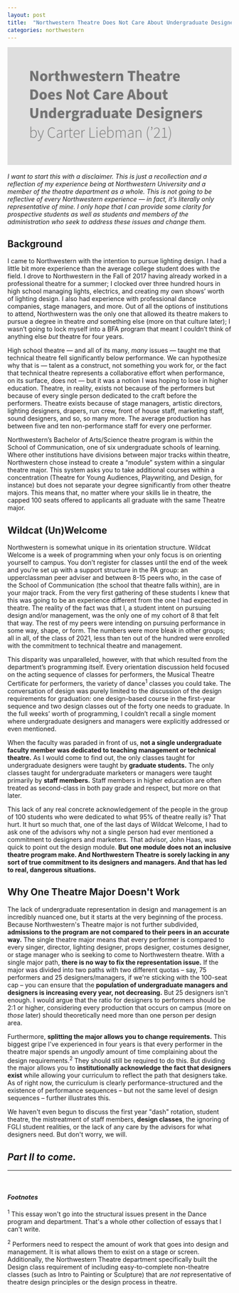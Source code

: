 ```yaml
---
layout: post
title:  "Northwestern Theatre Does Not Care About Undergraduate Designers, Part I"
categories: northwestern
---
```

<img src="images/part1.png">

*I want to start this with a disclaimer. This is just a recollection and a reflection of my experience being at Northwestern University and a member of the theatre department as a whole. This is not going to be reflective of every Northwestern experience — in fact, it’s literally only representative of mine. I only hope that I can provide some clarity for prospective students as well as students and members of the administration who seek to address these issues and change them.* 

## **Background**

I came to Northwestern with the intention to pursue lighting design. I had a little bit more experience than the average college student does with the field. I drove to Northwestern in the Fall of 2017 having already worked in a professional theatre for a summer; I clocked over three hundred hours in high school managing lights, electrics, and creating my own shows’ worth of lighting design. I also had experience with professional dance companies, stage managers, and more. Out of all the options of institutions to attend, Northwestern was the only one that allowed its theatre makers to pursue a degree in theatre *and* something else (more on that culture later); I wasn’t going to lock myself into a BFA program that meant I couldn’t think of anything else *but* theatre for four years. 

High school theatre — and all of its many, *many* issues — taught me that technical theatre fell significantly below performance. We can hypothesize why that is — talent as a construct, not something you work for, or the fact that technical theatre represents a collaborative effort when performance, on its surface, does not — but it was a notion I was hoping to lose in higher education. Theatre, in reality, exists not because of the performers but because of every single person dedicated to the craft before the performers. Theatre exists because of stage managers, artistic directors, lighting designers, drapers, run crew, front of house staff, marketing staff, sound designers, and so, so many more. The average production has between five and ten non-performance staff for every one performer.

Northwestern’s Bachelor of Arts/Science theatre program is within the School of Communication, one of six undergraduate schools of learning. Where other institutions have divisions between major tracks within theatre, Northwestern chose instead to create a “module” system within a singular theatre major. This system asks you to take additional courses within a concentration (Theatre for Young Audiences, Playwriting, and Design, for instance) but does not separate your degree significantly from other theatre majors. This means that, no matter where your skills lie in theatre, the capped 100 seats offered to applicants all graduate with the same Theatre major.

## **Wildcat (Un)Welcome**

Northwestern is somewhat unique in its orientation structure. Wildcat Welcome is a week of programming when your only focus is on orienting yourself to campus. You don’t register for classes until the end of the week and you’re set up with a support structure in the PA group: an upperclassman peer adviser and between 8-15 peers who, in the case of the School of Communication (the school that theatre falls within), are in your major track. From the very first gathering of these students I knew that this was going to be an experience different from the one I had expected in theatre.  The reality of the fact was that I, a student intent on pursuing design and/or management, was the only one of my cohort of 8 that felt that way. The rest of my peers were intending on pursuing performance in some way, shape, or form. The numbers were more bleak in other groups; all in all, of the class of 2021, less than ten out of the hundred were enrolled with the commitment to technical theatre and management.

This disparity was unparalleled, however, with that which resulted from the department’s programming itself. Every orientation discussion held focused on the acting sequence of classes for performers, the Musical Theatre Certificate for performers, the variety of dance<sup>1</sup> classes you could take. The conversation of design was purely limited to the discussion of the design requirements for graduation: one design-based course in the first-year sequence and two design classes out of the forty one needs to graduate. In the full weeks’ worth of programming, I couldn’t recall a single moment where undergraduate designers and managers were explicitly addressed or even mentioned. 

When the faculty was paraded in front of us, **not a single undergraduate faculty member was dedicated to teaching management or technical theatre.** As I would come to find out, the only classes taught for undergraduate designers were taught by **graduate students.** The only classes taught for undergraduate marketers or managers were taught primarily by **staff members.** Staff members in higher education are often treated as second-class in both pay grade and respect, but more on that later.

This lack of any real concrete acknowledgement of the people in the group of 100 students who were dedicated to what 95% of theatre really is? That hurt. It hurt so much that, one of the last days of Wildcat Welcome, I had to ask one of the advisors why not a single person had ever mentioned a commitment to designers and marketers. That advisor, John Haas, was quick to point out the design module. **But one module does not an inclusive theatre program make. And Northwestern Theatre is sorely lacking in any sort of true commitment to its designers and managers. And that has led to real, dangerous situations.** 

## Why One Theatre Major Doesn't Work

The lack of undergraduate representation in design and management is an incredibly nuanced one, but it starts at the very beginning of the process. Because Northwestern's Theatre major is not further subdivided, **admissions to the program are not compared to their peers in an accurate way.** The single theatre major means that every performer is compared to every singer, director, lighting designer, props designer, costumes designer, or stage manager who is seeking to come to Northwestern theatre. With a single major path, **there is no way to fix the representation issue.** If the major was divided into two paths with two different quotas – say, 75 performers and 25 designers/managers, if we're sticking with the 100-seat cap – you can ensure that the **population of undergraduate managers and designers is increasing every year, not decreasing.** But 25 designers isn't enough. I would argue that the ratio for designers to performers should be 2:1 or higher, considering every production that occurs on campus (more on *those* later) should theoretically need more than one person per design area.

Furthermore, **splitting the major allows you to change requirements.** This biggest gripe I've experienced in four years is that every performer in the theatre major spends an *ungodly* amount of time complaining about the design requirements.<sup>2</sup> They should still be required to do this. But dividing the major allows you to **institutionally acknowledge the fact that designers exist** while allowing your curriculum to reflect the path that designers take. As of right now, the curriculum is clearly performance-structured and the existence of performance sequences – but not the same level of design sequences – further illustrates this.

We haven't even begun to discuss the first year "dash" rotation, student theatre, the mistreatment of staff members, **design classes**, the ignoring of FGLI student realities, or the lack of any care by the advisors for what designers need. But don't worry, we will.

## *Part II to come.*



---

  <br />

#### *Footnotes*

<sup>1</sup> This essay won't go into the structural issues present in the Dance program and department. That's a whole other collection of essays that I can't write.

<sup>2</sup>  Performers need to respect the amount of work that goes into design and management. It is what allows them to exist on a stage or screen. Additionally, the Northwestern Theatre department specifically built the Design class requirement of including easy-to-complete non-theatre classes (such as Intro to Painting or Sculpture) that are *not* representative of theatre design principles or the design process in theatre. 

